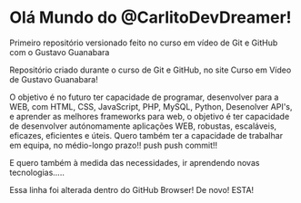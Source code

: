 # Olá Mundo do @CarlitoDevDreamer!
 Primeiro repositório versionado feito no curso em vídeo de Git e GitHub com o Gustavo Guanabara


Repositório criado durante o curso de Git e GitHub, no site Curso em Vídeo de Gustavo Guanabara!

O objetivo é no futuro ter capacidade de programar, desenvolver para a WEB, com HTML, CSS, JavaScript, PHP, MySQL, Python, Desenolver API's, e aprender as melhores frameworks para web, o objetivo é ter capacidade de desenvolver autónomamente aplicações WEB, robustas, escaláveis, eficazes, eficientes e úteis. Quero também ter a capacidade de trabalhar em equipa, no médio-longo prazo!! push push commit!!

E quero também à medida das necessidades, ir aprendendo novas tecnologias.....

Essa linha foi alterada dentro do GitHub Browser! De novo! ESTA!
